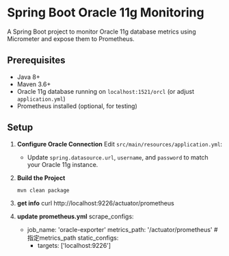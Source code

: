 # Spring Boot Oracle 11g Monitoring

A Spring Boot project to monitor Oracle 11g database metrics using Micrometer and expose them to Prometheus.

## Prerequisites

- Java 8+
- Maven 3.6+
- Oracle 11g database running on `localhost:1521/orcl` (or adjust `application.yml`)
- Prometheus installed (optional, for testing)

## Setup

1. **Configure Oracle Connection**
   Edit `src/main/resources/application.yml`:
    - Update `spring.datasource.url`, `username`, and `password` to match your Oracle 11g instance.

2. **Build the Project**
   ```bash
   mvn clean package
   
3. **get info**
   curl http://localhost:9226/actuator/prometheus

4. **update prometheus.yml** 
scrape_configs:
   - job_name: 'oracle-exporter'
     metrics_path: '/actuator/prometheus' # 指定metrics_path
     static_configs:
      - targets: ['localhost:9226']